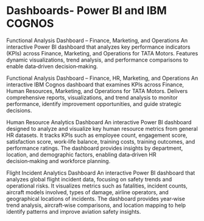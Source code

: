 # Dashboards- Power BI and IBM COGNOS
Functional Analysis Dashboard – Finance, Marketing, and Operations
An interactive Power BI dashboard that analyzes key performance indicators (KPIs) across Finance, Marketing, and Operations for TATA Motors. Features dynamic visualizations, trend analysis, and performance comparisons to enable data‑driven decision‑making.

Functional Analysis Dashboard – Finance, HR, Marketing, and Operations
An interactive IBM Cognos dashboard that examines KPIs across Finance, Human Resources, Marketing, and Operations for TATA Motors. Delivers comprehensive reports, visualizations, and trend analysis to monitor performance, identify improvement opportunities, and guide strategic decisions.

Human Resource Analytics Dashboard
An interactive Power BI dashboard designed to analyze and visualize key human resource metrics from general HR datasets. It tracks KPIs such as employee count, engagement score, satisfaction score, work‑life balance, training costs, training outcomes, and performance ratings. The dashboard provides insights by department, location, and demographic factors, enabling data‑driven HR decision‑making and workforce planning.

Flight Incident Analytics Dashboard
An interactive Power BI dashboard that analyzes global flight incident data, focusing on safety trends and operational risks. It visualizes metrics such as fatalities, incident counts, aircraft models involved, types of damage, airline operators, and geographical locations of incidents. The dashboard provides year‑wise trend analysis, aircraft‑wise comparisons, and location mapping to help identify patterns and improve aviation safety insights.

